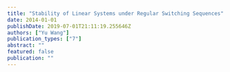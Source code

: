 ```yaml
---
title: "Stability of Linear Systems under Regular Switching Sequences"
date: 2014-01-01
publishDate: 2019-07-01T21:11:19.255646Z
authors: ["Yu Wang"]
publication_types: ["7"]
abstract: ""
featured: false
publication: ""
---
```


